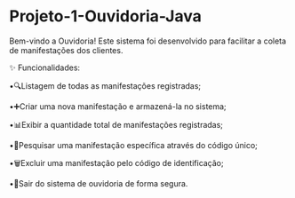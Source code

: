 # Projeto-1-Ouvidoria-Java
Bem-vindo a Ouvidoria! Este sistema foi desenvolvido para facilitar a coleta de manifestações dos clientes.

✨ Funcionalidades:

•🔍Listagem de todas as manifestações registradas;

•➕Criar uma nova manifestação e armazená-la no sistema;

•📊Exibir a quantidade total de manifestações registradas;

•🔎Pesquisar uma manifestação específica através do código único;

•🗑️Excluir uma manifestação pelo código de identificação;

•🚪Sair do sistema de ouvidoria de forma segura.
